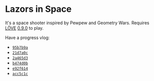 Lazors in Space
===============

It's a space shooter inspired by Pewpew and Geometry Wars. Requires [LÖVE](http://love2d.org/) [0.9.0](https://bitbucket.org/rude/love/) to play.

Have a progress vlog:
- [`95b7b9a`](http://dev.novaember.com/s/13-10-23_22-01-27_140703724.webm)
- [`21d7a0c`](http://dev.novaember.com/s/13-10-10_15-51-48_834298746.webm)
- [`2a465d3`](http://dev.novaember.com/s/13-10-06_00-27-19_050951243.webm)
- [`b474d0b`](http://dev.novaember.com/s/13-09-30_22-37-48_326724720.webm)
- [`e92f614`](http://dev.novaember.com/s/13-09-29_23-02-14_533577535.webm)
- [`acc5c1c`](http://dev.novaember.com/s/13-09-29_19-15-23_708259354.webm)
